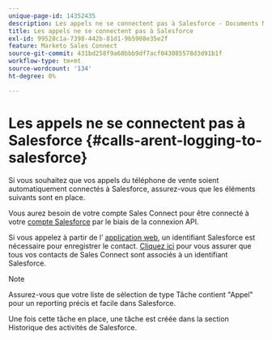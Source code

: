 ```yaml
---
unique-page-id: 14352435
description: Les appels ne se connectent pas à Salesforce - Documents Marketo - Documentation du produit
title: Les appels ne se connectent pas à Salesforce
exl-id: 99528c1a-7398-442b-81d1-9b5908e35e2f
feature: Marketo Sales Connect
source-git-commit: 431bd258f9a68bbb9df7acf043085578d3d91b1f
workflow-type: tm+mt
source-wordcount: '134'
ht-degree: 0%

---
```


# Les appels ne se connectent pas à Salesforce {#calls-arent-logging-to-salesforce}

Si vous souhaitez que vos appels du téléphone de vente soient automatiquement connectés à Salesforce, assurez-vous que les éléments suivants sont en place.

Vous aurez besoin de votre compte Sales Connect pour être connecté à votre [compte Salesforce](/help/marketo/product-docs/marketo-sales-connect/crm/salesforce-integration/connect-your-sales-connect-account-to-salesforce.md) par le biais de la connexion API.

Si vous appelez à partir de l’ [application web](https://toutapp.com/login), un identifiant Salesforce est nécessaire pour enregistrer le contact. [Cliquez ici](/help/marketo/product-docs/marketo-sales-connect/crm/salesforce-customization/import-a-salesforce-id-into-sales-connect.md) pour vous assurer que tous vos contacts de Sales Connect sont associés à un identifiant Salesforce.

>[!NOTE]
>
>Assurez-vous que votre liste de sélection de type Tâche contient &quot;Appel&quot; pour un reporting précis et facile dans Salesforce.

Une fois cette tâche en place, une tâche est créée dans la section Historique des activités de Salesforce.

